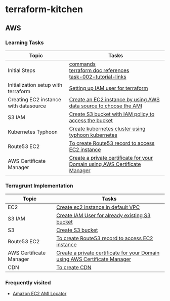# terraform-kitchen


## AWS

### Learning Tasks


Topic | Tasks | 
---    | --- | 
Initial Steps | [commands](task-000-commands/ReadMe.md) <br> [terraform doc references](task-001-doc-references/ReadMe.md) <br> [task-002-tutorial-links](task-002-tutorial-links/ReadMe.md) |
Initialization setup with terraform | [Setting up IAM user for terraform](aws/task-000-initialization-setup) |
Creating EC2 instance with datasource | [Create an EC2 instance by using AWS data source to choose the AMI](aws/task-001-vars-provider-ec2-dataSources) |
S3 IAM  | [Create S3 bucket with IAM policy to access the bucket](aws/task-020-s3-iam-using-modules) |
Kubernetes Typhoon|  [Create kubernetes cluster using typhoon kubernetes](aws/task-021-k8s-cluster-typhoon) |
Route53 EC2 | [To create Route53 record to access EC2 instance](aws/task-022-route53-ec2) | 
AWS Certificate Manager | [Create a private certificate for your Domain using AWS Certificate Manager](aws/task-024-certificate-manager) |



### Terragrunt Implementation

Topic | Tasks | 
---    | --- | 
EC2  | [Create ec2 instance in default VPC](aws/task-023-terragrunt-ec2) |
S3 IAM | [Create IAM User for already existing S3 bucket](aws/task-025-terragrunt-iam-user) |
S3 | [Create S3 bucket](aws/task-026-terragrunt-s3-bucket) |
Route53 EC2 | [To create Route53 record to access EC2 instance](aws/task-022-route53-ec2) | 
AWS Certificate Manager | [Create a private certificate for your Domain using AWS Certificate Manager](aws/task-024-certificate-manager) |
CDN | [To create CDN](aws/task-027-terragrunt-cdn) | 




### Frequently visited
- [Amazon EC2 AMI Locator](http://cloud-images.ubuntu.com/locator/ec2/)


